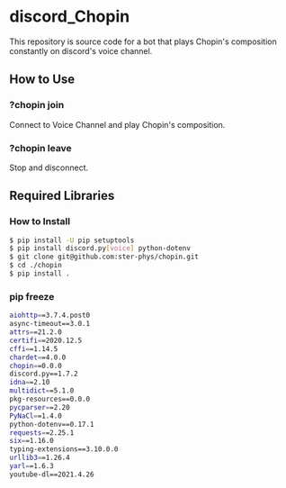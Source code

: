 # discord_Chopin
This repository is source code for a bot that plays Chopin's composition constantly on discord's voice channel.

## How to Use
### ?chopin join
Connect to Voice Channel and play Chopin's composition.

### ?chopin leave
Stop and disconnect.

## Required Libraries
### How to Install
```sh
$ pip install -U pip setuptools
$ pip install discord.py[voice] python-dotenv
$ git clone git@github.com:ster-phys/chopin.git
$ cd ./chopin
$ pip install .
```

### pip freeze
```sh
aiohttp==3.7.4.post0
async-timeout==3.0.1
attrs==21.2.0
certifi==2020.12.5
cffi==1.14.5
chardet==4.0.0
chopin==0.0.0
discord.py==1.7.2
idna==2.10
multidict==5.1.0
pkg-resources==0.0.0
pycparser==2.20
PyNaCl==1.4.0
python-dotenv==0.17.1
requests==2.25.1
six==1.16.0
typing-extensions==3.10.0.0
urllib3==1.26.4
yarl==1.6.3
youtube-dl==2021.4.26
```
